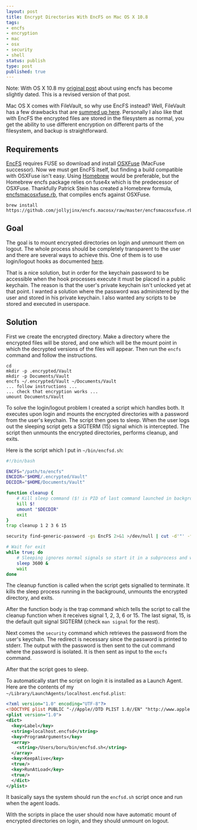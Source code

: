 ```yaml
---
layout: post
title: Encrypt Directories With EncFS on Mac OS X 10.8
tags:
- encfs
- encryption
- mac
- osx
- security
- shell
status: publish
type: post
published: true
---
```

Note: With OS X 10.8 my [original post](/2011/02/encrypt-directories-with-encfs-on-mac-os-x.html) about using encfs has become slightly dated. This is a revised version of that post.

Mac OS X comes with FileVault, so why use EncFS instead? Well, FileVault has a few drawbacks that are [summed up here](http://techieblurbs.blogspot.com/2010/02/howto-replace-filevault-with-encfs.html). Personally I also like that with EncFS the encrypted files are stored in the filesystem as normal, you get the ability to use different encryption on different parts of the filesystem, and backup is straightforward.


## Requirements

[EncFS](http://www.arg0.net/encfs) requires FUSE so download and install [OSXFuse](http://osxfuse.github.io/) (MacFuse successor). Now we must get EncFS itself, but finding a build compatible with OSXFuse isn't easy. Using [Homebrew](http://mxcl.github.io/homebrew/) would be preferable, but the Homebrew encfs package relies on fuse4x which is the predecessor of OSXFuse. Thankfully Patrick Stein has created a Homebrew formula, [encfsmacosxfuse.rb](https://github.com/jollyjinx/encfs.macosx), that compiles encfs against OSXFuse.

```
brew install https://github.com/jollyjinx/encfs.macosx/raw/master/encfsmacosxfuse.rb
```


## Goal

The goal is to mount encrypted directories on login and unmount them on logout. The whole process should be completely transparent to the user and there are several ways to achieve this. One of them is to use login/logout hooks as documented [here](http://techieblurbs.blogspot.com/2010/02/howto-replace-filevault-with-encfs.html).

That is a nice solution, but in order for the keychain password to be accessible when the hook processes execute it must be placed in a public keychain. The reason is that the user's private keychain isn't unlocked yet at that point. I wanted a solution where the password was administered by the user and stored in his private keychain. I also wanted any scripts to be stored and executed in userspace.


## Solution

First we create the encrypted directory. Make a directory where the encrypted files will be stored, and one which will be the mount point in which the decrypted versions of the files will appear. Then run the `encfs` command and follow the instructions.

```
cd
mkdir -p .encrypted/Vault
mkdir -p Documents/Vault
encfs ~/.encrypted/Vault ~/Documents/Vault
... follow instructions ...
... check that encryption works ...
umount Documents/Vault
```

To solve the login/logout problem I created a script which handles both. It executes upon login and mounts the encrypted directories with a password from the user's keychain. The script then goes to sleep. When the user logs out the sleeping script gets a SIGTERM (15) signal which is intercepted. The script then unmounts the encrypted directories, performs cleanup, and exits.

Here is the script which I put in `~/bin/encfsd.sh`:

```bash
#!/bin/bash

ENCFS="/path/to/encfs"
ENCDIR="$HOME/.encrypted/Vault"
DECDIR="$HOME/Documents/Vault"

function cleanup {
    # Kill sleep command ($! is PID of last command launched in background)
    kill $!
    umount "$DECDIR"
    exit
}
trap cleanup 1 2 3 6 15

security find-generic-password -gs EncFS 2>&1 >/dev/null | cut -d'"' -f2 | "$ENCFS" -S "$ENCDIR" "$DECDIR"

# Wait for exit
while true; do
    # Sleeping ignores normal signals so start it in a subprocess and wait for it
    sleep 3600 &
    wait
done
```

The cleanup function is called when the script gets signalled to terminate. It kills the sleep process running in the background, unmounts the encrypted directory, and exits.

After the function body is the trap command which tells the script to call the cleanup function when it receives signal 1, 2, 3, 6 or 15. The last signal, 15, is the default quit signal SIGTERM (check `man signal` for the rest).

Next comes the `security` command which retrieves the password from the user's keychain. The redirect is necessary since the password is printed to stderr. The output with the password is then sent to the cut command where the password is isolated. It is then sent as input to the `encfs` command.

After that the script goes to sleep.

To automatically start the script on login it is installed as a Launch Agent. Here are the contents of my `~/Library/LaunchAgents/localhost.encfsd.plist`:

```xml
<?xml version="1.0" encoding="UTF-8"?>
<!DOCTYPE plist PUBLIC "-//Apple//DTD PLIST 1.0//EN" "http://www.apple.com/DTDs/PropertyList-1.0.dtd">
<plist version="1.0">
<dict>
  <key>Label</key>
  <string>localhost.encfsd</string>
  <key>ProgramArguments</key>
  <array>
    <string>/Users/boru/bin/encfsd.sh</string>
  </array>
  <key>KeepAlive</key>
  <true/>
  <key>RunAtLoad</key>
  <true/>
  </dict>
</plist>
```

It basically says the system should run the `encfsd.sh` script once and run when the agent loads.

With the scripts in place the user should now have automatic mount of encrypted directories on login, and they should unmount on logout.
